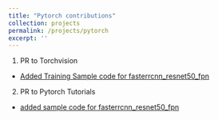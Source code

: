 ```yaml
---
title: "Pytorch contributions"
collection: projects
permalink: /projects/pytorch
excerpt: ''
---
```


1. PR to Torchvision 
- [Added Training Sample code for fasterrcnn_resnet50_fpn ](https://github.com/pytorch/vision/pull/1695)
2. PR to Pytorch Tutorials
- [added sample code for fasterrcnn_resnet50_fpn](https://github.com/pytorch/tutorials/pull/796)
